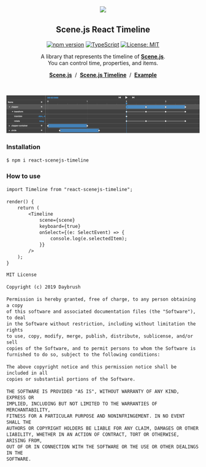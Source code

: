 


<div align="center">
<img src="https://daybrush.com/scenejs/images/clapperboard.png" width="250"/></p>

## Scene.js React Timeline

[![npm version](https://badge.fury.io/js/react-scenejs-timeline.svg)](https://badge.fury.io/js/react-scenejs-timeline)
[![TypeScript](https://badges.frapsoft.com/typescript/version/typescript-next.svg?v=101)](https://github.com/ellerbrock/typescript-badges/)
[![License: MIT](https://img.shields.io/badge/License-MIT-brightgreen.svg)](https://opensource.org/licenses/MIT)


A library that represents the timeline of [**Scene.js**](https://github.com/daybrush/scenejs). <br/>You can control time, properties, and items.

[**Scene.js**](https://github.com/daybrush/scenejs) &nbsp;/&nbsp;  [**Scene.js Timeline**](https://github.com/daybrush/scenejs-timeline) &nbsp;/&nbsp; [**Example**](http://daybrush.com/scenejs/features.html#timeline)

<br/>

![](https://github.com/daybrush/scenejs-timeline/blob/master/demo/images/timeline.png?raw=true)
</div>

### Installation
```sh
$ npm i react-scenejs-timeline
```


### How to use
```tsx
import Timeline from "react-scenejs-timeline";

render() {
    return (
        <Timeline
            scene={scene}
            keyboard={true}
            onSelect={(e: SelectEvent) => {
                console.log(e.selectedItem);
            }}
        />
    );
}
```





```
MIT License

Copyright (c) 2019 Daybrush

Permission is hereby granted, free of charge, to any person obtaining a copy
of this software and associated documentation files (the "Software"), to deal
in the Software without restriction, including without limitation the rights
to use, copy, modify, merge, publish, distribute, sublicense, and/or sell
copies of the Software, and to permit persons to whom the Software is
furnished to do so, subject to the following conditions:

The above copyright notice and this permission notice shall be included in all
copies or substantial portions of the Software.

THE SOFTWARE IS PROVIDED "AS IS", WITHOUT WARRANTY OF ANY KIND, EXPRESS OR
IMPLIED, INCLUDING BUT NOT LIMITED TO THE WARRANTIES OF MERCHANTABILITY,
FITNESS FOR A PARTICULAR PURPOSE AND NONINFRINGEMENT. IN NO EVENT SHALL THE
AUTHORS OR COPYRIGHT HOLDERS BE LIABLE FOR ANY CLAIM, DAMAGES OR OTHER
LIABILITY, WHETHER IN AN ACTION OF CONTRACT, TORT OR OTHERWISE, ARISING FROM,
OUT OF OR IN CONNECTION WITH THE SOFTWARE OR THE USE OR OTHER DEALINGS IN THE
SOFTWARE.
```
